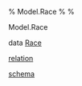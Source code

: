 % Model.Race
% 
% 

Model.Race

data [Race](Model-Race.html#t:Race)

[relation](Model-Race.html#v:relation)

[schema](Model-Race.html#v:schema)
